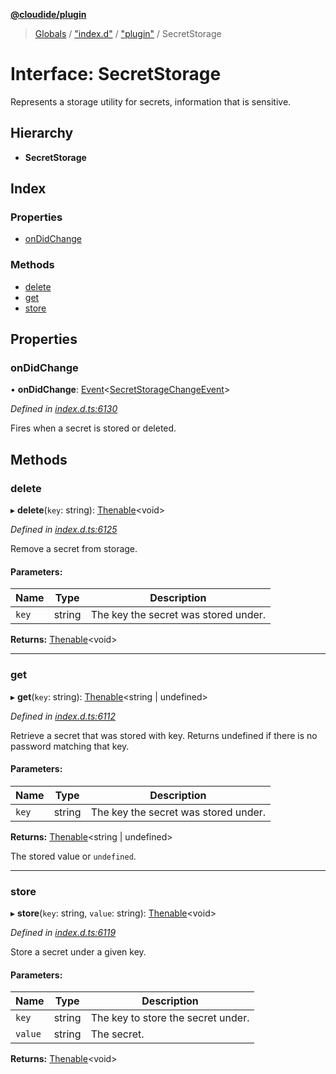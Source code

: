 **[@cloudide/plugin](../README.md)**

> [Globals](../README.md) / ["index.d"](../modules/_index_d_.md) / ["plugin"](../modules/_index_d_._plugin_.md) / SecretStorage

# Interface: SecretStorage

Represents a storage utility for secrets, information that is
sensitive.

## Hierarchy

* **SecretStorage**

## Index

### Properties

* [onDidChange](_index_d_._plugin_.secretstorage.md#ondidchange)

### Methods

* [delete](_index_d_._plugin_.secretstorage.md#delete)
* [get](_index_d_._plugin_.secretstorage.md#get)
* [store](_index_d_._plugin_.secretstorage.md#store)

## Properties

### onDidChange

•  **onDidChange**: [Event](_index_d_._plugin_.event.md)\<[SecretStorageChangeEvent](_index_d_._plugin_.secretstoragechangeevent.md)>

*Defined in [index.d.ts:6130](https://github.com/shuyaqian/cloudide-plugin-api/blob/9d985be/index.d.ts#L6130)*

Fires when a secret is stored or deleted.

## Methods

### delete

▸ **delete**(`key`: string): [Thenable](_index_d_.thenable.md)\<void>

*Defined in [index.d.ts:6125](https://github.com/shuyaqian/cloudide-plugin-api/blob/9d985be/index.d.ts#L6125)*

Remove a secret from storage.

#### Parameters:

Name | Type | Description |
------ | ------ | ------ |
`key` | string | The key the secret was stored under.  |

**Returns:** [Thenable](_index_d_.thenable.md)\<void>

___

### get

▸ **get**(`key`: string): [Thenable](_index_d_.thenable.md)\<string \| undefined>

*Defined in [index.d.ts:6112](https://github.com/shuyaqian/cloudide-plugin-api/blob/9d985be/index.d.ts#L6112)*

Retrieve a secret that was stored with key. Returns undefined if there
is no password matching that key.

#### Parameters:

Name | Type | Description |
------ | ------ | ------ |
`key` | string | The key the secret was stored under. |

**Returns:** [Thenable](_index_d_.thenable.md)\<string \| undefined>

The stored value or `undefined`.

___

### store

▸ **store**(`key`: string, `value`: string): [Thenable](_index_d_.thenable.md)\<void>

*Defined in [index.d.ts:6119](https://github.com/shuyaqian/cloudide-plugin-api/blob/9d985be/index.d.ts#L6119)*

Store a secret under a given key.

#### Parameters:

Name | Type | Description |
------ | ------ | ------ |
`key` | string | The key to store the secret under. |
`value` | string | The secret.  |

**Returns:** [Thenable](_index_d_.thenable.md)\<void>
